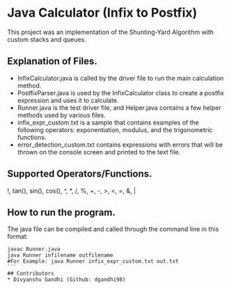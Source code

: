# Java Calculator (Infix to Postfix)

This project was an implementation of the Shunting-Yard Algorithm with custom stacks and 
queues.

## Explanation of Files.
* InfixCalculator.java is called by the driver file to run the main calculation method.
* PostfixParser.java is used by the InfixCalculator class to create a postfix expression and uses it to calculate.
* Runner.java is the test driver file, and Helper.java contains a few helper methods used by various files. 
* infix_expr_custom.txt is a sample that contains examples of the following operators: exponentiation, modulus, 
and the trigonometric functions.
* error_detection_custom.txt contains expressions with errors that will be thrown on the console screen and 
printed to the text file.

## Supported Operators/Functions.
!, tan(), sin(), cos(), ^, *, /, %, +, -, >, <, =, &, |

## How to run the program.
The java file can be compiled and called through the command line in this format:
````
javac Runner.java
java Runner infilename outfilename
#For Example: java Runner infix_expr_custom.txt out.txt
```
## Contributors
* Divyanshu Gandhi (Github: dgandhi98)
